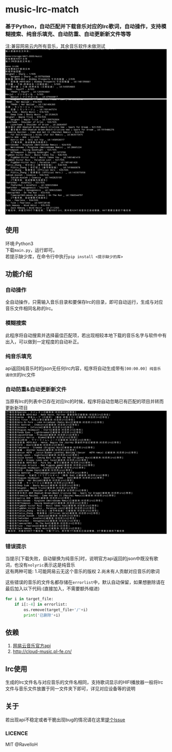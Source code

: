 # music-lrc-match
### 基于Python，自动匹配并下载音乐对应的lrc歌词，自动操作，支持模糊搜索、纯音乐填充、自动防重、自动更新新文件等等
注:兼容网易云内所有音乐，其余音乐软件未做测试
![使用展示](.github/doc/image-3.jpg)
![使用展示](.github/doc/image-2.jpg)
## 使用  
环境:Python3  
下载`main.py`，运行即可。  
若提示缺少库，在命令行中执行`pip install <提示缺少的库>`

## 功能介绍
### 自动操作
全自动操作，只需输入音乐目录和要保存lrc的目录，即可自动运行，生成与对应音乐文件相同名称的lrc。    
### 模糊搜索
此程序将自动搜索并选择最佳匹配项，若出现相较本地下载的音乐名字与软件中有出入，可以做到一定程度的自动补正。
### 纯音乐填充
api返回纯音乐时的json无任何lrc内容，程序将自动生成带有`[00:00.00] 纯音乐 请欣赏`的lrc文件
### 自动防重&自动更新新文件
当原有lrc的列表中已存在对应lrc的时候，程序将自动忽略已有匹配的项目并转而更新新项目
![自动防重展示](.github/doc/image1.jpg)
### 错误提示
当提示[下载失败，自动替换为纯音乐]时，说明官方api返回的json中既没有歌词，也没有`nolyric`表示这是纯音乐  
这有两种可能:
1.可能网易云无这个音乐的版权
2.尚未有人贡献对应音乐的歌词

这些错误的音乐的文件名都存储在`errorlist`中，默认自动保留，如果想删除请在最后加入以下代码:(直接加入，不需要额外缩进)

``` python
for i in target_file:
    if i[:-4] in errorlist:
        os.remove(target_file+'/'+i)
        print('已删除'+i)        
```

## 依赖
1. [网易云音乐官方api](https://music.163.com/api/song/media?id=)
1. http://cloud-music.pl-fe.cn/  
## lrc使用
生成的lrc文件名与对应音乐的文件名相同，支持歌词显示的HIFI播放器一般将lrc文件与音乐文件放置于同一文件夹下即可，详见对应设备等的说明

## 关于
若出现api不稳定或者干脆出现bug的情况请在这里[提个Issue](https://github.com/RavelloH/music-lrc-match/issues/new)
### LICENCE
MIT @RavelloH 
